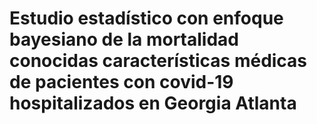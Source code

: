# Estudio estadístico con enfoque bayesiano de la mortalidad conocidas características médicas de pacientes con covid-19 hospitalizados en Georgia Atlanta
